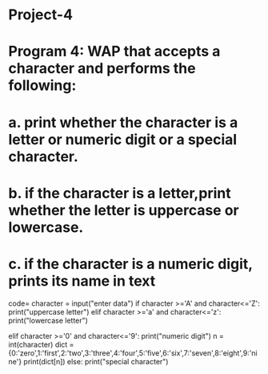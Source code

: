 # Project-4
#  Program 4: WAP that accepts a character and performs the following:
#  a. print whether the character is a letter or numeric digit or a special character.
#  b. if the character is a letter,print whether the letter is uppercase or lowercase.
#  c. if the character is a numeric digit, prints its name in text
code= character = input("enter data")
if character >='A' and character<='Z':
print("uppercase letter")
elif character >='a' and character<='z':
print("lowercase letter")

elif character >='0' and character<='9':
print("numeric digit")
n = int(character)
dict = {0:'zero',1:'first',2:'two',3:'three',4:'four',5:'five',6:'six',7:'seven',8:'eight',9:'nine'}
print(dict[n])
else:
print("special character")
